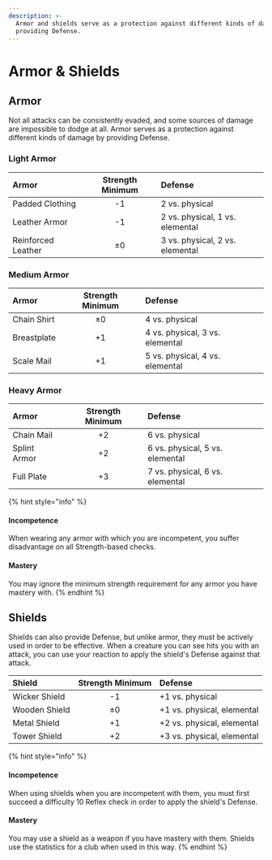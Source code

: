 ```yaml
---
description: >-
  Armor and shields serve as a protection against different kinds of damage by
  providing Defense.
---
```


# Armor & Shields

## Armor

Not all attacks can be consistently evaded, and some sources of damage are impossible to dodge at all. Armor serves as a protection against different kinds of damage by providing Defense.

### Light Armor

| Armor | Strength Minimum | Defense |
| :--- | :---: | :--- |
| Padded Clothing | -1 | 2 vs. physical |
| Leather Armor | -1 | 2 vs. physical, 1 vs. elemental |
| Reinforced Leather | ±0 | 3 vs. physical, 2 vs. elemental |

### Medium Armor

| Armor | Strength Minimum | Defense |
| :--- | :---: | :--- |
| Chain Shirt | ±0 | 4 vs. physical |
| Breastplate | +1 | 4 vs. physical, 3 vs. elemental |
| Scale Mail | +1 | 5 vs. physical, 4 vs. elemental |

### Heavy Armor

| Armor | Strength Minimum | Defense |
| :--- | :---: | :--- |
| Chain Mail | +2 | 6 vs. physical |
| Splint Armor | +2 | 6 vs. physical, 5 vs. elemental |
| Full Plate | +3 | 7 vs. physical, 6 vs. elemental |

{% hint style="info" %}
#### Incompetence <a id="incompetence"></a>

When wearing any armor with which you are incompetent, you suffer disadvantage on all Strength-based checks.

#### Mastery

You may ignore the minimum strength requirement for any armor you have mastery with.
{% endhint %}

## Shields

Shields can also provide Defense, but unlike armor, they must be actively used in order to be effective. When a creature you can see hits you with an attack, you can use your reaction to apply the shield's Defense against that attack.

| Shield | Strength Minimum | Defense |
| :--- | :---: | :--- |
| Wicker Shield | -1 | +1 vs. physical |
| Wooden Shield | ±0 | +1 vs. physical, elemental |
| Metal Shield | +1 | +2 vs. physical, elemental |
| Tower Shield | +2 | +3 vs. physical, elemental |

{% hint style="info" %}
#### Incompetence <a id="incompetence"></a>

When using shields when you are incompetent with them, you must first succeed a difficulty 10 Reflex check in order to apply the shield's Defense.

#### Mastery

You may use a shield as a weapon if you have mastery with them. Shields use the statistics for a club when used in this way.
{% endhint %}


